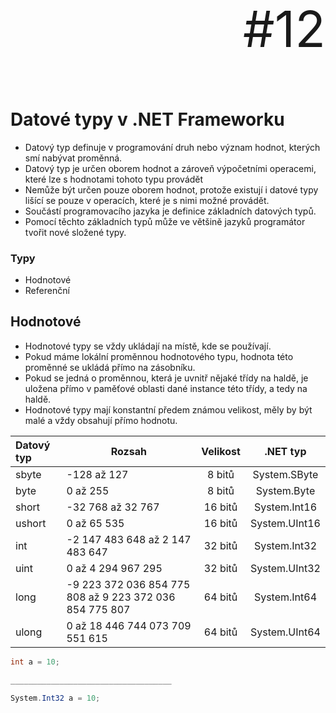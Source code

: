 <p align="right" style="font-size: 80px;">#12</p>

# Datové typy v .NET Frameworku

- Datový typ definuje v programování druh nebo význam hodnot, kterých smí nabývat proměnná.
- Datový typ je určen oborem hodnot a zároveň výpočetními operacemi, které lze s hodnotami tohoto typu provádět
- Nemůže být určen pouze oborem hodnot, protože existují i datové typy lišící se pouze v operacích, které je s nimi možné provádět.
- Součástí programovacího jazyka je definice základních datových typů. 
- Pomocí těchto základních typů může ve většině jazyků programátor tvořit nové složené typy.

### Typy

- Hodnotové
- Referenční

## Hodnotové
- Hodnotové typy se vždy ukládají na místě, kde se používají.
- Pokud máme lokální proměnnou hodnotového typu, hodnota této proměnné se ukládá přímo na zásobníku.
- Pokud se jedná o proměnnou, která je uvnitř nějaké třídy na haldě, je uložena přímo v paměťové oblasti dané instance této třídy, a tedy na haldě.
- Hodnotové typy mají konstantní předem známou velikost, měly by být malé a vždy obsahují přímo hodnotu.


| Datový typ                | Rozsah                              |      Velikost       | .NET typ | 
| :------------------- | ----------------------------------- | :-----------------: | :------: | 
| sbyte       | -128 až 127                 |       8 bitů       | System.SByte  | 
| byte | 0 až 255    |       8 bitů       | System.Byte
| short       | -32 768 až 32 767            |       16 bitů       |  System.Int16  |
| ushort    | 0 až 65 535|        16 bitů        | System.UInt16  |
| int       | -2 147 483 648 až 2 147 483 647 | 32 bitů | System.Int32  | 
| uint  | 0 až 4 294 967 295                             |        32 bitů        |  System.UInt32   | 
| long  | -9 223 372 036 854 775 808 až 9 223 372 036 854 775 807                             |        	64 bitů        |  System.Int64   | 
| ulong  | 0 až 18 446 744 073 709 551 615                               |        	64 bitů        |  System.UInt64   | 


```csharp
int a = 10;

____________________________________

System.Int32 a = 10;
```



